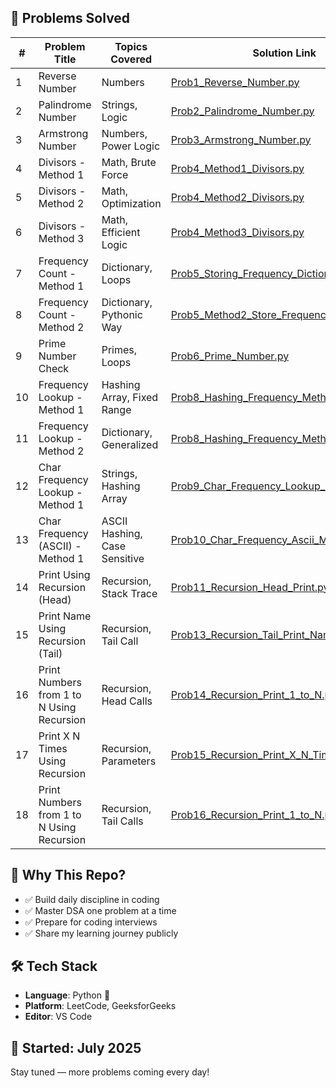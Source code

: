 ## 🧠 Problems Solved

| #  | Problem Title               | Topics Covered             | Solution Link                               |
|----|-----------------------------|-----------------------------|---------------------------------------------|
| 1  | Reverse Number              | Numbers                     | [Prob1_Reverse_Number.py](Prob1_Reverse_Number.py) |
| 2  | Palindrome Number           | Strings, Logic              | [Prob2_Palindrome_Number.py](Prob2_Palindrome_Number.py) |
| 3  | Armstrong Number            | Numbers, Power Logic        | [Prob3_Armstrong_Number.py](Prob3_Armstrong_Number.py) |
| 4  | Divisors - Method 1         | Math, Brute Force           | [Prob4_Method1_Divisors.py](Prob4_Method1_Divisors.py) |
| 5  | Divisors - Method 2         | Math, Optimization          | [Prob4_Method2_Divisors.py](Prob4_Method2_Divisors.py) |
| 6  | Divisors - Method 3         | Math, Efficient Logic       | [Prob4_Method3_Divisors.py](Prob4_Method3_Divisors.py) |
| 7  | Frequency Count - Method 1  | Dictionary, Loops           | [Prob5_Storing_Frequency_Dictionary.py](Prob5_Storing_Frequency_Dictionary.py) |
| 8  | Frequency Count - Method 2  | Dictionary, Pythonic Way    | [Prob5_Method2_Store_Frequency_Dictionary.py](Prob5_Method2_Store_Frequency_Dictionary.py) |
| 9  | Prime Number Check          | Primes, Loops               | [Prob6_Prime_Number.py](Prob6_Prime_Number.py) |
| 10 | Frequency Lookup - Method 1 | Hashing Array, Fixed Range  | [Prob8_Hashing_Frequency_Method1.py](Prob8_Hashing_Frequency_Method1.py) |
| 11 | Frequency Lookup - Method 2 | Dictionary, Generalized     | [Prob8_Hashing_Frequency_Method2.py](Prob8_Hashing_Frequency_Method2.py) |
| 12 | Char Frequency Lookup - Method 1 | Strings, Hashing Array      | [Prob9_Char_Frequency_Lookup_Method1.py](Prob9_Char_Frequency_Lookup_Method1.py) |
| 13 | Char Frequency (ASCII) - Method 1 | ASCII Hashing, Case Sensitive | [Prob10_Char_Frequency_Ascii_Method1.py](Prob10_Char_Frequency_Ascii_Method1.py) |
| 14 | Print Using Recursion (Head) | Recursion, Stack Trace       | [Prob11_Recursion_Head_Print.py](Prob11_Recursion_Head_Print.py) |
| 15 | Print Name Using Recursion (Tail) | Recursion, Tail Call        | [Prob13_Recursion_Tail_Print_Name.py](Prob13_Recursion_Tail_Print_Name.py) |
| 16 | Print Numbers from 1 to N Using Recursion | Recursion, Head Calls | [Prob14_Recursion_Print_1_to_N.py](Prob14_Recursion_Print_1_to_N.py) |
| 17 | Print X N Times Using Recursion | Recursion, Parameters        | [Prob15_Recursion_Print_X_N_Times.py](Prob15_Recursion_Print_X_N_Times.py) |
| 18 | Print Numbers from 1 to N Using Recursion | Recursion, Tail Calls | [Prob16_Recursion_Print_1_to_N.py](Prob16_Recursion_Print_1_to_N_Tail) |








## 🚀 Why This Repo?
- ✅ Build daily discipline in coding
- ✅ Master DSA one problem at a time
- ✅ Prepare for coding interviews
- ✅ Share my learning journey publicly

## 🛠️ Tech Stack
- **Language**: Python 🐍  
- **Platform**: LeetCode, GeeksforGeeks 
- **Editor**: VS Code  

## 📅 Started: July 2025  
Stay tuned — more problems coming every day!

